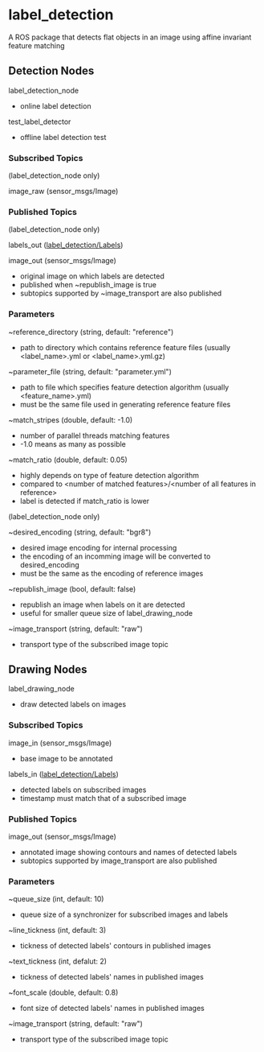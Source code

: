 # label_detection
A ROS package that detects flat objects in an image using affine invariant feature matching

## Detection Nodes
label_detection_node
* online label detection

test_label_detector
* offline label detection test

### Subscribed Topics
(label_detection_node only)

image_raw (sensor_msgs/Image)

### Published Topics
(label_detection_node only)

labels_out ([label_detection/Labels](msg/Labels.msg))

image_out (sensor_msgs/Image)
* original image on which labels are detected
* published when ~republish_image is true
* subtopics supported by ~image_transport are also published

### Parameters
~reference_directory (string, default: "reference")
* path to directory which contains reference feature files (usually <label_name>.yml or <label_name>.yml.gz)

~parameter_file (string, default: "parameter.yml")
* path to file which specifies feature detection algorithm (usually <feature_name>.yml)
* must be the same file used in generating reference feature files

~match_stripes (double, default: -1.0)
* number of parallel threads matching features
* -1.0 means as many as possible

~match_ratio (double, default: 0.05)
* highly depends on type of feature detection algorithm
* compared to \<number of matched features>/\<number of all features in reference>
* label is detected if match_ratio is lower

(label_detection_node only)

~desired_encoding (string, default: "bgr8")
* desired image encoding for internal processing
* the encoding of an incomming image will be converted to desired_encoding
* must be the same as the encoding of reference images

~republish_image (bool, default: false)
* republish an image when labels on it are detected
* useful for smaller queue size of label_drawing_node

~image_transport (string, default: "raw")
* transport type of the subscribed image topic

## Drawing Nodes
label_drawing_node
* draw detected labels on images

### Subscribed Topics
image_in (sensor_msgs/Image)
* base image to be annotated

labels_in ([label_detection/Labels](msg/Labels.msg))
* detected labels on subscribed images
* timestamp must match that of a subscribed image

### Published Topics
image_out (sensor_msgs/Image)
* annotated image showing contours and names of detected labels
* subtopics supported by image_transport are also published

### Parameters
~queue_size (int, default: 10)
* queue size of a synchronizer for subscribed images and labels

~line_tickness (int, default: 3)
* tickness of detected labels' contours in published images

~text_tickness (int, defalut: 2)
* tickness of detected labels' names in published images

~font_scale (double, default: 0.8)
* font size of detected labels' names in published images

~image_transport (string, default: "raw")
* transport type of the subscribed image topic